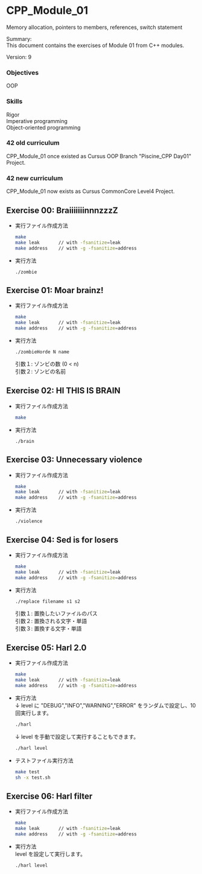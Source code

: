 # CPP_Module_01

Memory allocation, pointers to members, references, switch statement  

Summary:  
This document contains the exercises of Module 01 from C++ modules.  

Version: 9  

### Objectives

OOP  

### Skills

Rigor  
Imperative programming  
Object-oriented programming  

### 42 old curriculum

CPP_Module_01 once existed as Cursus OOP Branch "Piscine_CPP Day01" Project.  

### 42 new curriculum

CPP_Module_01 now exists as Cursus CommonCore Level4 Project.  


## Exercise 00: BraiiiiiiinnnzzzZ

- 実行ファイル作成方法
	```sh
	make
	make leak		// with -fsanitize=leak
	make address	// with -g -fsanitize=address
	```
- 実行方法
	```
	./zombie
	```


## Exercise 01: Moar brainz!

- 実行ファイル作成方法
	```sh
	make
	make leak		// with -fsanitize=leak
	make address	// with -g -fsanitize=address
	```
- 実行方法
	```
	./zombieHorde N name
	```
	引数１: ゾンビの数 (0 \< n)  
	引数２: ゾンビの名前  


## Exercise 02: HI THIS IS BRAIN

- 実行ファイル作成方法
	```sh
	make
	```
- 実行方法
	```
	./brain
	```


## Exercise 03: Unnecessary violence

- 実行ファイル作成方法
	```sh
	make
	make leak		// with -fsanitize=leak
	make address	// with -g -fsanitize=address
	```
- 実行方法
	```
	./violence
	```


## Exercise 04: Sed is for losers

- 実行ファイル作成方法
	```sh
	make
	make leak		// with -fsanitize=leak
	make address	// with -g -fsanitize=address
	```
- 実行方法
	```
	./replace filename s1 s2
	```
	引数１: 置換したいファイルのパス  
	引数２: 置換される文字・単語  
	引数３: 置換する文字・単語  


## Exercise 05: Harl 2.0

- 実行ファイル作成方法  
	```sh
	make
	make leak		// with -fsanitize=leak
	make address	// with -g -fsanitize=address
	```
- 実行方法  
	↓ level に "DEBUG","INFO","WARNING","ERROR" をランダムで設定し、10回実行します。  
	```sh
	./harl
	```
	↓ level を手動で設定して実行することもできます。  
	```sh
	./harl level
	```
- テストファイル実行方法
	```sh
	make test
	sh -x test.sh
	```


## Exercise 06: Harl filter

- 実行ファイル作成方法  
	```sh
	make
	make leak		// with -fsanitize=leak
	make address	// with -g -fsanitize=address
	```
- 実行方法  
	level を設定して実行します。  
	```sh
	./harl level
	```

